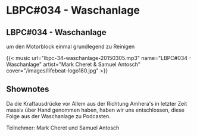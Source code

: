 # LBPC#034 - Waschanlage


## LBPC#034 - Waschanlage

um den Motorblock einmal grundlegend zu Reinigen

{{< music url="lbpc-34-waschanlage-20150305.mp3" name="LBPC#034 - Waschanlage" artist="Mark Cheret & Samuel Antosch" cover="/images/lifebeat-logo180.jpg" >}}

## Shownotes

Da die Kraftausdrücke vor Allem aus der Richtung Amhera's in letzter Zeit massiv über Hand genommen haben, haben wir uns entschlossen, diese Folge aus der Waschanlage zu Podcasten.

Teilnehmer:
Mark Cheret und Samuel Antosch

